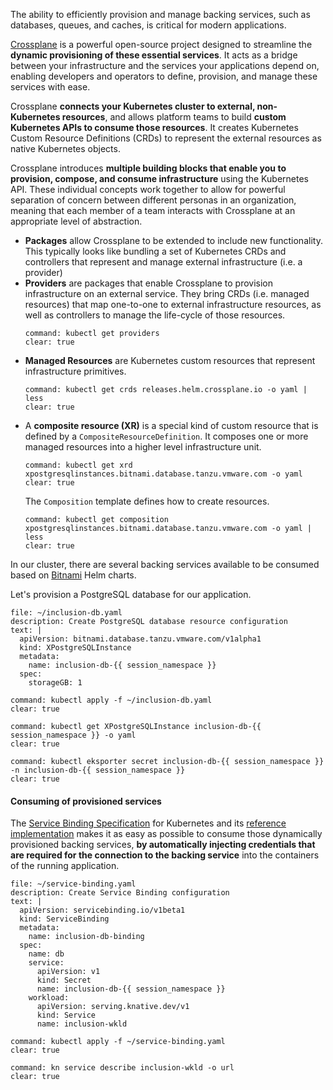 The ability to efficiently provision and manage backing services, such as databases, queues, and caches, is critical for modern applications.

[Crossplane](https://crossplane.io) is a powerful open-source project designed to streamline the **dynamic provisioning of these essential services**. 
It acts as a bridge between your infrastructure and the services your applications depend on, enabling developers and operators to define, provision, and manage these services with ease. 

Crossplane **connects your Kubernetes cluster to external, non-Kubernetes resources**, and allows platform teams to build **custom Kubernetes APIs to consume those resources**. It creates Kubernetes Custom Resource Definitions (CRDs) to represent the external resources as native Kubernetes objects.

Crossplane introduces **multiple building blocks that enable you to provision, compose, and consume infrastructure** using the Kubernetes API. These individual concepts work together to allow for powerful separation of concern between different personas in an organization, meaning that each member of a team interacts with Crossplane at an appropriate level of abstraction.

- **Packages** allow Crossplane to be extended to include new functionality. This typically looks like bundling a set of Kubernetes CRDs and controllers that represent and manage external infrastructure (i.e. a provider)
- **Providers** are packages that enable Crossplane to provision infrastructure on an external service. They bring CRDs (i.e. managed resources) that map one-to-one to external infrastructure resources, as well as controllers to manage the life-cycle of those resources.
  ```terminal:execute
  command: kubectl get providers
  clear: true
  ```
- **Managed Resources** are Kubernetes custom resources that represent infrastructure primitives. 
  ```terminal:execute
  command: kubectl get crds releases.helm.crossplane.io -o yaml | less
  clear: true
  ```
- A **composite resource (XR)** is a special kind of custom resource that is defined by a `CompositeResourceDefinition`. It composes one or more managed resources into a higher level infrastructure unit. 
  ```terminal:execute
  command: kubectl get xrd xpostgresqlinstances.bitnami.database.tanzu.vmware.com -o yaml
  clear: true
  ```
  The `Composition` template defines how to create resources.
  ```terminal:execute
  command: kubectl get composition xpostgresqlinstances.bitnami.database.tanzu.vmware.com -o yaml | less
  clear: true
  ```

In our cluster, there are several backing services available to be consumed based on [Bitnami](https://bitnami.com) Helm charts.

Let's provision a PostgreSQL database for our application.
```editor:append-lines-to-file
file: ~/inclusion-db.yaml
description: Create PostgreSQL database resource configuration
text: |
  apiVersion: bitnami.database.tanzu.vmware.com/v1alpha1
  kind: XPostgreSQLInstance
  metadata:
    name: inclusion-db-{{ session_namespace }}
  spec:
    storageGB: 1
```
```terminal:execute
command: kubectl apply -f ~/inclusion-db.yaml
clear: true
```
```terminal:execute
command: kubectl get XPostgreSQLInstance inclusion-db-{{ session_namespace }} -o yaml
clear: true
```
```terminal:execute
command: kubectl eksporter secret inclusion-db-{{ session_namespace }} -n inclusion-db-{{ session_namespace }}
clear: true
```

#### Consuming of provisioned services
The [Service Binding Specification](https://github.com/k8s-service-bindings/spec) for Kubernetes and its [reference implementation](https://github.com/servicebinding/runtime) makes it as easy as possible to consume those dynamically provisioned backing services, **by automatically injecting credentials that are required for the connection to the backing service** into the containers of the running application.

```editor:append-lines-to-file
file: ~/service-binding.yaml
description: Create Service Binding configuration
text: |
  apiVersion: servicebinding.io/v1beta1
  kind: ServiceBinding
  metadata:
    name: inclusion-db-binding
  spec:
    name: db
    service:
      apiVersion: v1
      kind: Secret
      name: inclusion-db-{{ session_namespace }}
    workload:
      apiVersion: serving.knative.dev/v1
      kind: Service
      name: inclusion-wkld
```
```terminal:execute
command: kubectl apply -f ~/service-binding.yaml
clear: true
```

```terminal:execute
command: kn service describe inclusion-wkld -o url
clear: true
```